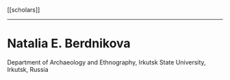 [[scholars]]

---

# Natalia E. Berdnikova
Department of Archaeology and Ethnography, Irkutsk State University, Irkutsk, Russia